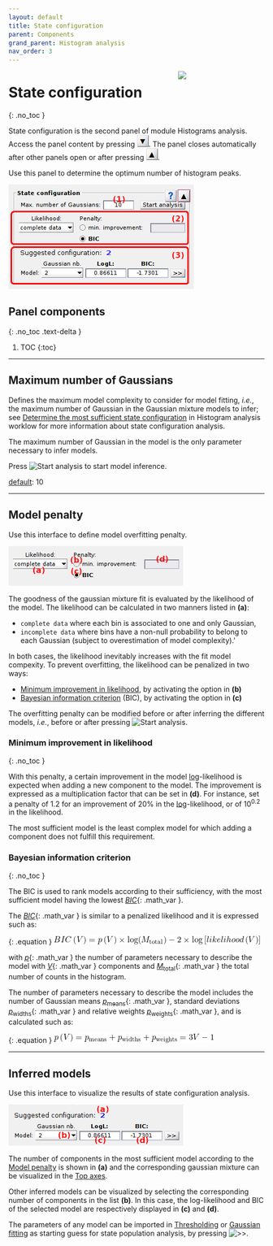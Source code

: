 ```yaml
---
layout: default
title: State configuration
parent: Components
grand_parent: Histogram analysis
nav_order: 3
---
```


<img src="../../assets/images/logos/logo-histogram-analysis_400px.png" width="170" style="float:right; margin-left: 15px;"/>

# State configuration
{: .no_toc }

State configuration is the second panel of module Histograms analysis. 
Access the panel content by pressing 
![Bottom arrow](../../assets/images/gui/interface-but-bottomarrow.png). 
The panel closes automatically after other panels open or after pressing 
![Top arrow](../../assets/images/gui/interface-but-toparrow.png). 

Use this panel to determine the optimum number of histogram peaks.

<a class="plain" href="../../assets/images/gui/HA-panel-state-configuration.png"><img src="../../assets/images/gui/HA-panel-state-configuration.png" style="max-width: 365px;"/></a>

## Panel components
{: .no_toc .text-delta }

1. TOC
{:toc}


---

## Maximum number of Gaussians

Defines the maximum model complexity to consider for model fitting, *i.e.*, the maximum number of Gaussian in the Gaussian mixture models to infer; see 
[Determine the most sufficient state configuration](../workflow.html#determine-the-most-sufficient-state-configuration) in Histogram analysis worklow for more information about state configuration analysis.

The maximum number of Gaussian in the model is the only parameter necessary to infer models.

Press 
![Start analysis](../../assets/images/gui/HA-but-start-analysis.png) to start model inference.

<u>default</u>: 10


---

## Model penalty

Use this interface to define model overfitting penalty.

<a class="plain" href="../../assets/images/gui/HA-panel-state-configuration-penalty.png"><img src="../../assets/images/gui/HA-panel-state-configuration-penalty.png" style="max-width: 344px;"/></a>

The goodness of the gaussian mixture fit is evaluated by the likelihood of the model. 
The likelihood can be calculated in two manners listed in **(a)**:

* `complete data` where each bin is associated to one and only Gaussian,
* `incomplete data` where bins have a non-null probability to belong to each Gaussian (subject to overestimation of model complexity).'

In both cases, the likelihood inevitably increases with the fit model compexity. 
To prevent overfitting, the likelihood can be penalized in two ways:

* [Minimum improvement in likelihood](#minimum-improvement-in-likelihood), by activating the option in **(b)** 
* [Bayesian information criterion](#bayesian-information-criterion) (BIC), by activating the option in **(c)**

The overfitting penalty can be modified before or after inferring the different models, *i.e.*, before or after pressing 
![Start analysis](../../assets/images/gui/HA-but-start-analysis.png).


### Minimum improvement in likelihood
{: .no_toc }

With this penalty, a certain improvement in the model <u>log</u>-likelihood is expected when adding a new component to the model. 
The improvement is expressed as a multiplication factor that can be set in **(d)**.
For instance, set a penalty of 1.2 for an improvement of 20% in the <u>log</u>-likelihood, or of 10<sup>0.2</sup> in the likelihood.

The most sufficient model is the least complex model for which adding a component does not fulfill this requirement.


### Bayesian information criterion
{: .no_toc }

The BIC is used to rank models according to their sufficiency, with the most sufficient model having the lowest 
[*BIC*](){: .math_var }.

The 
[*BIC*](){: .math_var } is similar to a penalized likelihood and it is expressed such as:

{: .equation }
<img src="../../assets/images/equations/HA-eq-bic.gif" alt="BIC\left (V \right ) = p\left (V \right ) \times \log ( M_{\textup{total}} ) - 2 \times \log \left [ likelihood\left (V \right ) \right ]">

with 
[*p*](){: .math_var } the number of parameters necessary to describe the model with 
[*V*](){: .math_var } components and
[*M*<sub>total</sub>](){: .math_var } the total number of counts in the histogram.

The number of parameters necessary to describe the model includes the number of Gaussian means 
[*p*<sub>means</sub>](){: .math_var }, standard deviations 
[*p*<sub>widths</sub>](){: .math_var } and relative weights 
[*p*<sub>weights</sub>](){: .math_var }, and is calculated such as:

{: .equation }
<img src="../../assets/images/equations/HA-eq-bic-02.gif" alt="p\left ( V\right ) = p_{\textup{means}} + p_{\textup{widths}} + p_{\textup{weights}} = 3V - 1">


---

## Inferred models

Use this interface to visualize the results of state configuration analysis.

<a class="plain" href="../../assets/images/gui/HA-panel-state-configuration-penalty.png"><img src="../../assets/images/gui/HA-panel-state-configuration-models.png" style="max-width: 344px;"/></a>

The number of components in the most sufficient model according to the 
[Model penalty](#model-penalty) is shown in **(a)** and the corresponding gaussian mixture can be visualized in the 
[Top axes](area-visualization.html#inferred-state-configuration).

Other inferred models can be visualized by selecting the corresponding number of components in the list **(b)**. 
In this case, the log-likelihood and BIC of the selected model are respectively displayed in **(c)** and **(d)**.

The parameters of any model can be imported in 
[Thresholding](panel-state-populations#thresholding) or 
[Gaussian fitting](panel-state-populations#gaussian-fitting) as starting guess for state population analysis, by pressing 
![>>](../../assets/images/gui/HA-but-supsup.png ">>").

